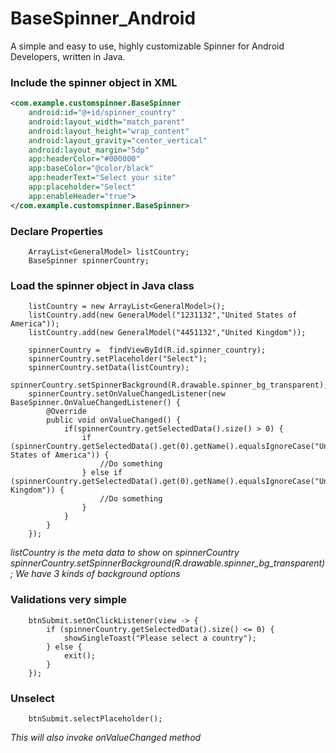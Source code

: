 # BaseSpinner_Android
A simple and easy to use, highly customizable Spinner for Android Developers, written in Java.

### Include the spinner object in XML
```xml
<com.example.customspinner.BaseSpinner 
    android:id="@+id/spinner_country"
    android:layout_width="match_parent"
    android:layout_height="wrap_content"
    android:layout_gravity="center_vertical"
    android:layout_margin="5dp"
    app:headerColor="#000000"
    app:baseColor="@color/black"
    app:headerText="Select your site"
    app:placeholder="Select"
    app:enableHeader="true"> 
</com.example.customspinner.BaseSpinner>
```

### Declare Properties
```android
    ArrayList<GeneralModel> listCountry;
    BaseSpinner spinnerCountry;
```

### Load the spinner object in Java class
```android
    listCountry = new ArrayList<GeneralModel>();
    listCountry.add(new GeneralModel("1231132","United States of America"));
    listCountry.add(new GeneralModel("4451132","United Kingdom"));

    spinnerCountry =  findViewById(R.id.spinner_country);
    spinnerCountry.setPlaceholder("Select");
    spinnerCountry.setData(listCountry);
    spinnerCountry.setSpinnerBackground(R.drawable.spinner_bg_transparent);
    spinnerCountry.setOnValueChangedListener(new BaseSpinner.OnValueChangedListener() {
        @Override
        public void onValueChanged() {
            if(spinnerCountry.getSelectedData().size() > 0) {
                if (spinnerCountry.getSelectedData().get(0).getName().equalsIgnoreCase("United States of America")) {
                    //Do something
                } else if (spinnerCountry.getSelectedData().get(0).getName().equalsIgnoreCase("United Kingdom")) {
                    //Do something
                } 
            }
        }
    });
```
*listCountry is the meta data to show on spinnerCountry*
*spinnerCountry.setSpinnerBackground(R.drawable.spinner_bg_transparent); We have 3 kinds of background options*

### Validations very simple
```android
    btnSubmit.setOnClickListener(view -> {
        if (spinnerCountry.getSelectedData().size() <= 0) {
            showSingleToast("Please select a country");
        } else {
            exit();
        }
    });
```

### Unselect
```android
    btnSubmit.selectPlaceholder();
```
*This will also invoke onValueChanged method*